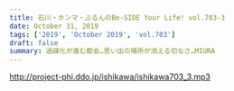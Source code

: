 ```yaml
---
title: 石川・ホンマ・ぶるんのBe-SIDE Your Life! vol.703-3
date: October 31, 2019
tags: ['2019', 'October 2019', 'vol.703']
draft: false
summary: 過疎化が進む都会…思い出の場所が消える切なさ…MIURA
---
```


http://project-phi.ddo.jp/ishikawa/ishikawa703_3.mp3